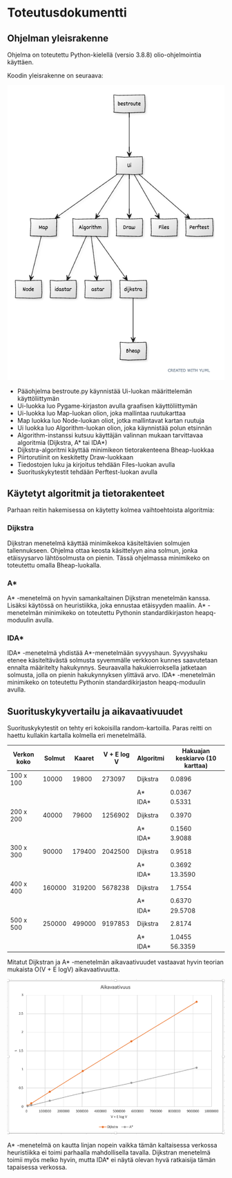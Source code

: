# Toteutusdokumentti

## Ohjelman yleisrakenne

Ohjelma on toteutettu Python-kielellä (versio 3.8.8) olio-ohjelmointia käyttäen.  

Koodin yleisrakenne on seuraava:

<img src="/dokumentaatio/png/uml-kaavio-ver2.png" width="750">

- Pääohjelma bestroute.py käynnistää Ui-luokan määrittelemän käyttöliittymän
- Ui-luokka luo Pygame-kirjaston avulla graafisen käyttöliittymän
- Ui-luokka luo Map-luokan olion, joka mallintaa ruutukarttaa
- Map luokka luo Node-luokan oliot, jotka mallintavat kartan ruutuja
- Ui luokka luo Algorithm-luokan olion, joka käynnistää polun etsinnän
- Algorithm-instanssi kutsuu käyttäjän valinnan mukaan tarvittavaa algoritmia (Dijkstra, A* tai IDA*)
- Dijkstra-algoritmi käyttää minimikeon tietorakenteena Bheap-luokkaa
- Piirtorutiinit on keskitetty Draw-luokkaan
- Tiedostojen luku ja kirjoitus tehdään Files-luokan avulla
- Suorituskykytestit tehdään Perftest-luokan avulla

## Käytetyt algoritmit ja tietorakenteet

Parhaan reitin hakemisessa on käytetty kolmea vaihtoehtoista algoritmia:

### Dijkstra
Dijkstran menetelmä käyttää minimikekoa käsiteltävien solmujen tallennukseen.  Ohjelma ottaa keosta käsittelyyn aina solmun, jonka etäisyysarvo lähtösolmusta on pienin.  Tässä ohjelmassa minimikeko on toteutettu omalla Bheap-luokalla.

### A*
A* -menetelmä on hyvin samankaltainen Dijkstran menetelmän kanssa.  Lisäksi käytössä on  heuristiikka, joka ennustaa etäisyyden maaliin.  A* -menetelmän minimikeko on toteutettu Pythonin standardikirjaston heapq-moduulin avulla.

### IDA*
IDA* -menetelmä yhdistää A*-menetelmään syvyyshaun.  Syvyyshaku etenee käsiteltävästä solmusta syvemmälle verkkoon kunnes saavutetaan ennalta määritelty hakukynnys. Seuraavalla hakukierroksella jatketaan solmusta, jolla on pienin hakukynnyksen ylittävä arvo.  IDA* -menetelmän minimikeko on toteutettu Pythonin standardikirjaston heapq-moduulin avulla.

## Suorituskykyvertailu ja aikavaativuudet

Suorituskykytestit on tehty eri kokoisilla random-kartoilla.  Paras reitti on haettu kullakin kartalla kolmella eri menetelmällä.

Verkon koko | Solmut | Kaaret | V + E log V | Algoritmi | Hakuajan keskiarvo (10 karttaa)|
--------|--------|--------|--------|-------------|-------------|
| 100 x 100 | 10000 | 19800 | 273097 | Dijkstra | 0.0896 |
| | | | | A\* | 0.0367 |
| | | | | IDA\* | 0.5331 |
| 200 x 200 | 40000 | 79600 | 1256902 | Dijkstra | 0.3970 |
| | | | | A\*     | 0.1560 |
| | | | | IDA\*   | 3.9088 |
| 300 x 300 | 90000 | 179400 | 2042500 | Dijkstra | 0.9518 |
| | | | | A\*     | 0.3692 |
| | | | | IDA\*   | 13.3590 |
| 400 x 400 | 160000 | 319200 | 5678238 | Dijkstra | 1.7554 |
| | | | | A\*      | 0.6370 |
| | | | | IDA\*    | 29.5708 |
| 500 x 500 | 250000 | 499000 | 9197853 | Dijkstra | 2.8174  |
| | | | | A\*     | 1.0455  |
| | | | | IDA\*   | 56.3359 |


Mitatut Dijkstran ja A\* -menetelmän aikavaativuudet vastaavat hyvin teorian mukaista O(V + E logV) aikavaativuutta.


<img src="/dokumentaatio/png/aikavaativuus.png" width="750">


A\* -menetelmä on kautta linjan nopein vaikka tämän kaltaisessa verkossa heuristiikka ei toimi parhaalla mahdollisella tavalla.  Dijkstran menetelmä toimii myös melko hyvin, mutta IDA\* ei näytä olevan hyvä ratkaisija tämän tapaisessa verkossa.
